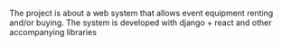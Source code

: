 The project is about a web system that allows event equipment renting and/or buying. The system is developed with django + react and other accompanying libraries
